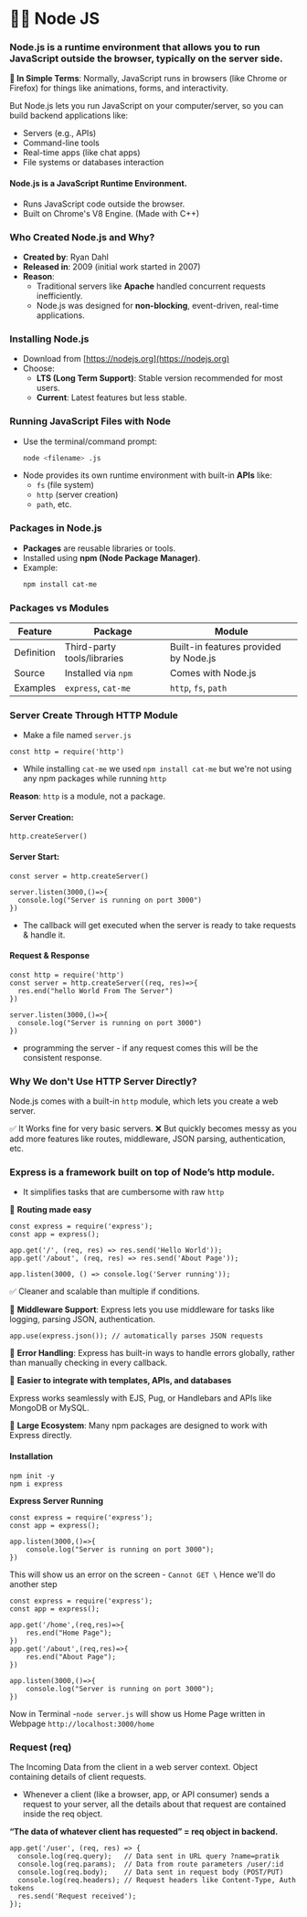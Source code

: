 # 👨‍💻 Node JS
### Node.js is a runtime environment that allows you to run JavaScript outside the browser, typically on the server side.

**📌 In Simple Terms**:
Normally, JavaScript runs in browsers (like Chrome or Firefox) for things like animations, forms, and interactivity.

But Node.js lets you run JavaScript on your computer/server, so you can build backend applications like:
* Servers (e.g., APIs)
* Command-line tools
* Real-time apps (like chat apps)
* File systems or databases interaction

#### Node.js is a JavaScript Runtime Environment.
- Runs JavaScript code outside the browser.
- Built on Chrome's V8 Engine. (Made with C++)

### **Who Created Node.js and Why?**
- **Created by**: Ryan Dahl  
- **Released in**: 2009 (initial work started in 2007)
- **Reason**:
  - Traditional servers like **Apache** handled concurrent requests inefficiently.
  - Node.js was designed for **non-blocking**, event-driven, real-time applications.

### **Installing Node.js**
- Download from [https://nodejs.org](https://nodejs.org)
- Choose:
  - **LTS (Long Term Support)**: Stable version recommended for most users.
  - **Current**: Latest features but less stable.

### **Running JavaScript Files with Node**
- Use the terminal/command prompt:
  ```bash
  node <filename> .js
  ```
- Node provides its own runtime environment with built-in **APIs** like:
  - `fs` (file system)
  - `http` (server creation)
  - `path`, etc.

### **Packages in Node.js**
- **Packages** are reusable libraries or tools.
- Installed using **npm (Node Package Manager)**.
- Example:
  ```bash
  npm install cat-me
  ```

### **Packages vs Modules**
| Feature     | Package                           | Module                        |
|-------------|-----------------------------------|-------------------------------|
| Definition  | Third-party tools/libraries       | Built-in features provided by Node.js |
| Source      | Installed via `npm`               | Comes with Node.js            |
| Examples    | `express`, `cat-me`               | `http`, `fs`, `path`          |

### Server Create Through HTTP Module
* Make a file named `server.js`
```
const http = require('http')
```
* While installing `cat-me` we used `npm install cat-me` but we're not using any npm packages while running `http`

**Reason**: `http` is a module, not a package.
#### Server Creation: 
```
http.createServer()
```
#### Server Start: 
```
const server = http.createServer()

server.listen(3000,()=>{
  console.log("Server is running on port 3000")
})
```
* The callback will get executed when the server is ready to take requests & handle it.
#### Request & Response
```
const http = require('http')
const server = http.createServer((req, res)=>{
  res.end("hello World From The Server")
})

server.listen(3000,()=>{
  console.log("Server is running on port 3000")
})
```
* programming the server - if any request comes this will be the consistent response.

### Why We don't Use HTTP Server Directly?
Node.js comes with a built-in `http` module, which lets you create a web server.

✅ It Works fine for very basic servers.
❌ But quickly becomes messy as you add more features like routes, middleware, JSON parsing, authentication, etc.

### Express is a framework built on top of Node’s http module. 
* It simplifies tasks that are cumbersome with raw `http`

🔴 **Routing made easy**
```
const express = require('express');
const app = express();

app.get('/', (req, res) => res.send('Hello World'));
app.get('/about', (req, res) => res.send('About Page'));

app.listen(3000, () => console.log('Server running'));

```
✅ Cleaner and scalable than multiple if conditions.

🔴 **Middleware Support**: Express lets you use middleware for tasks like logging, parsing JSON, authentication.
```
app.use(express.json()); // automatically parses JSON requests
```
🔴 **Error Handling**: Express has built-in ways to handle errors globally, rather than manually checking in every callback.

🔴 **Easier to integrate with templates, APIs, and databases**

Express works seamlessly with EJS, Pug, or Handlebars and APIs like MongoDB or MySQL.

🔴 **Large Ecosystem**: Many npm packages are designed to work with Express directly.

#### Installation
```
npm init -y
npm i express
```
**Express Server Running**
```
const express = require('express');
const app = express();

app.listen(3000,()=>{
    console.log("Server is running on port 3000");
})
```
This will show us an error on the screen - `Cannot GET \`
Hence we'll do another step
```
const express = require('express');
const app = express();

app.get('/home',(req,res)=>{
    res.end("Home Page");
})
app.get('/about',(req,res)=>{
    res.end("About Page");
})

app.listen(3000,()=>{
    console.log("Server is running on port 3000");
})
```

Now in Terminal -`node server.js`
will show us Home Page written in Webpage `http://localhost:3000/home`

### Request (req)
The Incoming Data from the client in a web server context. Object containing details of client requests.
* Whenever a client (like a browser, app, or API consumer) sends a request to your server, all the details about that request are contained inside the req object.

**“The data of whatever client has requested” = req object in backend.**
```
app.get('/user', (req, res) => {
  console.log(req.query);   // Data sent in URL query ?name=pratik
  console.log(req.params);  // Data from route parameters /user/:id
  console.log(req.body);    // Data sent in request body (POST/PUT)
  console.log(req.headers); // Request headers like Content-Type, Auth tokens
  res.send('Request received');
});
```